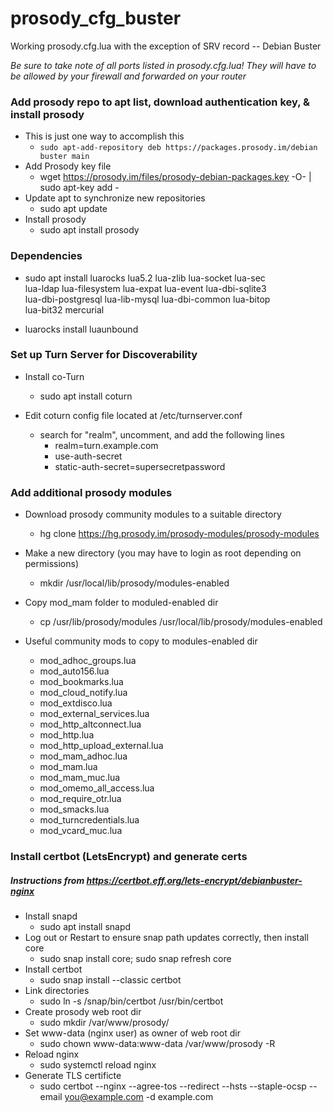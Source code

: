 # prosody_cfg_buster
Working prosody.cfg.lua with the exception of SRV record -- Debian Buster

*Be sure to take note of all ports listed in prosody.cfg.lua!  They will have to be allowed by your firewall and forwarded on your router*

### Add prosody repo to apt list, download authentication key, & install prosody
* This is just one way to accomplish this
    * `sudo apt-add-repository deb https://packages.prosody.im/debian buster main`
* Add Prosody key file
    * wget https://prosody.im/files/prosody-debian-packages.key -O- | sudo apt-key add -
* Update apt to synchronize new repositories
    * sudo apt update
* Install prosody
    * sudo apt install prosody

### Dependencies
* sudo apt install luarocks lua5.2 lua-zlib lua-socket lua-sec\
 lua-ldap lua-filesystem lua-expat lua-event lua-dbi-sqlite3\
 lua-dbi-postgresql lua-lib-mysql lua-dbi-common lua-bitop\
 lua-bit32 mercurial

* luarocks install luaunbound

### Set up Turn Server for Discoverability
* Install co-Turn
    * sudo apt install coturn

* Edit coturn config file located at /etc/turnserver.conf
    * search for "realm", uncomment, and add the following lines
        * realm=turn.example.com
        * use-auth-secret
        * static-auth-secret=supersecretpassword

### Add additional prosody modules
* Download prosody community modules to a suitable directory
    * hg clone https://hg.prosody.im/prosody-modules/prosody-modules

* Make a new directory (you may have to login as root depending on permissions)
    * mkdir /usr/local/lib/prosody/modules-enabled

* Copy mod_mam folder to moduled-enabled dir
    * cp /usr/lib/prosody/modules /usr/local/lib/prosody/modules-enabled

* Useful community mods to copy to modules-enabled dir
    * mod_adhoc_groups.lua
    * mod_auto156.lua
    * mod_bookmarks.lua
    * mod_cloud_notify.lua
    * mod_extdisco.lua
    * mod_external_services.lua
    * mod_http_altconnect.lua
    * mod_http.lua
    * mod_http_upload_external.lua
    * mod_mam_adhoc.lua
    * mod_mam.lua
    * mod_mam_muc.lua
    * mod_omemo_all_access.lua
    * mod_require_otr.lua
    * mod_smacks.lua
    * mod_turncredentials.lua
    * mod_vcard_muc.lua


### Install certbot (LetsEncrypt) and generate certs
##### Instructions from https://certbot.eff.org/lets-encrypt/debianbuster-nginx
* Install snapd
    * sudo apt install snapd
* Log out or Restart to ensure snap path updates correctly, then install core
    * sudo snap install core; sudo snap refresh core
* Install certbot
    * sudo snap install --classic certbot
* Link directories
    * sudo ln -s /snap/bin/certbot /usr/bin/certbot
* Create prosody web root dir
    * sudo mkdir /var/www/prosody/
* Set www-data (nginx user) as owner of web root dir
    * sudo chown www-data:www-data /var/www/prosody -R
* Reload nginx
    * sudo systemctl reload nginx
* Generate TLS certificte
    * sudo certbot --nginx --agree-tos --redirect --hsts --staple-ocsp --email you@example.com -d example.com


